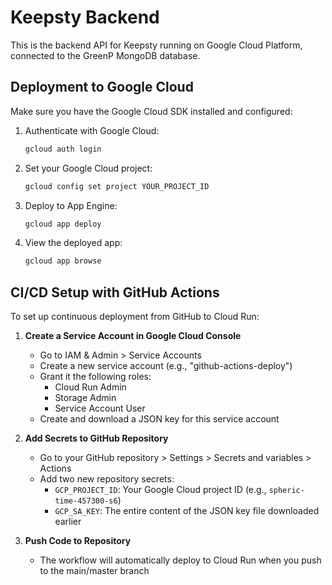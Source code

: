 # Keepsty Backend

This is the backend API for Keepsty running on Google Cloud Platform, connected to the GreenP MongoDB database.

## Deployment to Google Cloud

Make sure you have the Google Cloud SDK installed and configured:

1. Authenticate with Google Cloud:
   ```bash
   gcloud auth login
   ```

2. Set your Google Cloud project:
   ```bash
   gcloud config set project YOUR_PROJECT_ID
   ```

3. Deploy to App Engine:
   ```bash
   gcloud app deploy
   ```

4. View the deployed app:
   ```bash
   gcloud app browse
   ```

## CI/CD Setup with GitHub Actions

To set up continuous deployment from GitHub to Cloud Run:

1. **Create a Service Account in Google Cloud Console**
   - Go to IAM & Admin > Service Accounts
   - Create a new service account (e.g., "github-actions-deploy")
   - Grant it the following roles:
     - Cloud Run Admin
     - Storage Admin
     - Service Account User
   - Create and download a JSON key for this service account

2. **Add Secrets to GitHub Repository**
   - Go to your GitHub repository > Settings > Secrets and variables > Actions
   - Add two new repository secrets:
     - `GCP_PROJECT_ID`: Your Google Cloud project ID (e.g., `spheric-time-457300-s6`)
     - `GCP_SA_KEY`: The entire content of the JSON key file downloaded earlier

3. **Push Code to Repository**
   - The workflow will automatically deploy to Cloud Run when you push to the main/master branch 